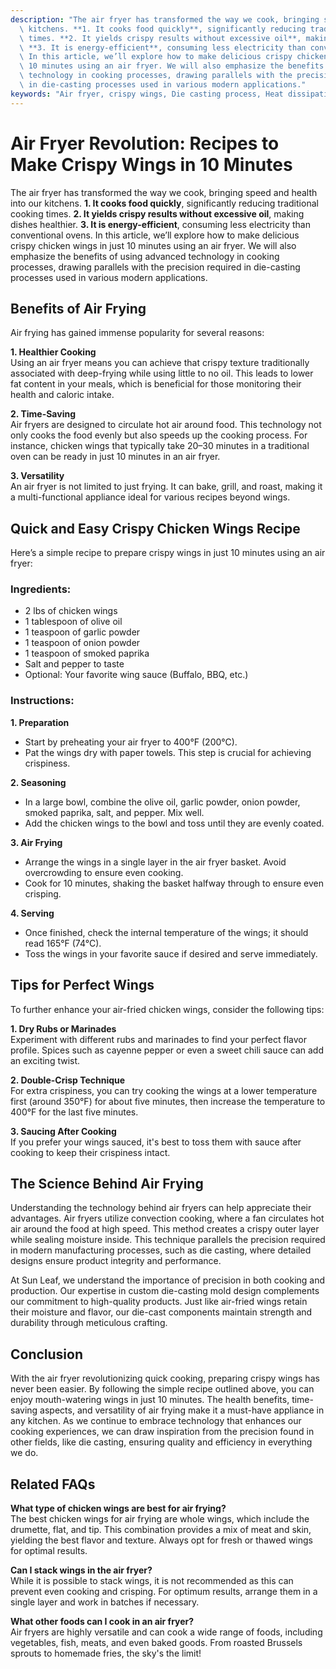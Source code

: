 ```yaml
---
description: "The air fryer has transformed the way we cook, bringing speed and health into our\
  \ kitchens. **1. It cooks food quickly**, significantly reducing traditional cooking\
  \ times. **2. It yields crispy results without excessive oil**, making dishes healthier.\
  \ **3. It is energy-efficient**, consuming less electricity than conventional ovens.\
  \ In this article, we’ll explore how to make delicious crispy chicken wings in just\
  \ 10 minutes using an air fryer. We will also emphasize the benefits of using advanced\
  \ technology in cooking processes, drawing parallels with the precision required\
  \ in die-casting processes used in various modern applications."
keywords: "Air fryer, crispy wings, Die casting process, Heat dissipation efficiency"
---
```

# Air Fryer Revolution: Recipes to Make Crispy Wings in 10 Minutes

The air fryer has transformed the way we cook, bringing speed and health into our kitchens. **1. It cooks food quickly**, significantly reducing traditional cooking times. **2. It yields crispy results without excessive oil**, making dishes healthier. **3. It is energy-efficient**, consuming less electricity than conventional ovens. In this article, we’ll explore how to make delicious crispy chicken wings in just 10 minutes using an air fryer. We will also emphasize the benefits of using advanced technology in cooking processes, drawing parallels with the precision required in die-casting processes used in various modern applications.

## Benefits of Air Frying

Air frying has gained immense popularity for several reasons:

**1. Healthier Cooking**  
Using an air fryer means you can achieve that crispy texture traditionally associated with deep-frying while using little to no oil. This leads to lower fat content in your meals, which is beneficial for those monitoring their health and caloric intake.

**2. Time-Saving**  
Air fryers are designed to circulate hot air around food. This technology not only cooks the food evenly but also speeds up the cooking process. For instance, chicken wings that typically take 20–30 minutes in a traditional oven can be ready in just 10 minutes in an air fryer.

**3. Versatility**  
An air fryer is not limited to just frying. It can bake, grill, and roast, making it a multi-functional appliance ideal for various recipes beyond wings.

## Quick and Easy Crispy Chicken Wings Recipe

Here’s a simple recipe to prepare crispy wings in just 10 minutes using an air fryer:

### Ingredients:

- 2 lbs of chicken wings
- 1 tablespoon of olive oil
- 1 teaspoon of garlic powder
- 1 teaspoon of onion powder
- 1 teaspoon of smoked paprika
- Salt and pepper to taste
- Optional: Your favorite wing sauce (Buffalo, BBQ, etc.)

### Instructions:

**1. Preparation**  
- Start by preheating your air fryer to 400°F (200°C).
- Pat the wings dry with paper towels. This step is crucial for achieving crispiness.

**2. Seasoning**  
- In a large bowl, combine the olive oil, garlic powder, onion powder, smoked paprika, salt, and pepper. Mix well.
- Add the chicken wings to the bowl and toss until they are evenly coated.

**3. Air Frying**  
- Arrange the wings in a single layer in the air fryer basket. Avoid overcrowding to ensure even cooking.
- Cook for 10 minutes, shaking the basket halfway through to ensure even crisping.

**4. Serving**  
- Once finished, check the internal temperature of the wings; it should read 165°F (74°C).
- Toss the wings in your favorite sauce if desired and serve immediately.

## Tips for Perfect Wings

To further enhance your air-fried chicken wings, consider the following tips:

**1. Dry Rubs or Marinades**  
Experiment with different rubs and marinades to find your perfect flavor profile. Spices such as cayenne pepper or even a sweet chili sauce can add an exciting twist.

**2. Double-Crisp Technique**  
For extra crispiness, you can try cooking the wings at a lower temperature first (around 350°F) for about five minutes, then increase the temperature to 400°F for the last five minutes.

**3. Saucing After Cooking**  
If you prefer your wings sauced, it's best to toss them with sauce after cooking to keep their crispiness intact.

## The Science Behind Air Frying

Understanding the technology behind air fryers can help appreciate their advantages. Air fryers utilize convection cooking, where a fan circulates hot air around the food at high speed. This method creates a crispy outer layer while sealing moisture inside. This technique parallels the precision required in modern manufacturing processes, such as die casting, where detailed designs ensure product integrity and performance.

At Sun Leaf, we understand the importance of precision in both cooking and production. Our expertise in custom die-casting mold design complements our commitment to high-quality products. Just like air-fried wings retain their moisture and flavor, our die-cast components maintain strength and durability through meticulous crafting.

## Conclusion

With the air fryer revolutionizing quick cooking, preparing crispy wings has never been easier. By following the simple recipe outlined above, you can enjoy mouth-watering wings in just 10 minutes. The health benefits, time-saving aspects, and versatility of air frying make it a must-have appliance in any kitchen. As we continue to embrace technology that enhances our cooking experiences, we can draw inspiration from the precision found in other fields, like die casting, ensuring quality and efficiency in everything we do.

## Related FAQs

**What type of chicken wings are best for air frying?**  
The best chicken wings for air frying are whole wings, which include the drumette, flat, and tip. This combination provides a mix of meat and skin, yielding the best flavor and texture. Always opt for fresh or thawed wings for optimal results.

**Can I stack wings in the air fryer?**  
While it is possible to stack wings, it is not recommended as this can prevent even cooking and crisping. For optimum results, arrange them in a single layer and work in batches if necessary.

**What other foods can I cook in an air fryer?**  
Air fryers are highly versatile and can cook a wide range of foods, including vegetables, fish, meats, and even baked goods. From roasted Brussels sprouts to homemade fries, the sky's the limit!
